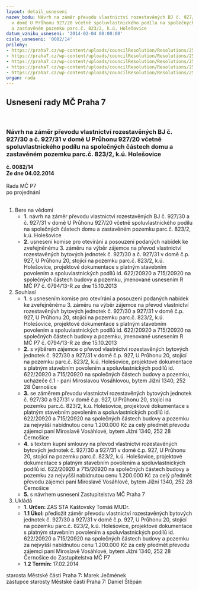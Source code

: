 ```yaml
---
layout: detail_usneseni
nazev_bodu: Návrh na záměr převodu vlastnictví rozestavěných BJ č. 927/30 a č. 927/31
  v domě U Průhonu 927/20 včetně spoluvlastnického podílu na společných částech domu
  a zastavěném pozemku parc.č. 823/2, k.ú. Holešovice
datum_vzniku_usneseni: '2014-02-04 00:00:00'
cislo_usneseni: '0082/14'
prilohy:
- https://praha7.cz/wp-content/uploads/councilResolution/Resolutions/25299/5-14-priloha_1_zamer927.pdf
- https://praha7.cz/wp-content/uploads/councilResolution/Resolutions/25299/5-14-priloha_4_0794r13.doc
- https://praha7.cz/wp-content/uploads/councilResolution/Resolutions/25299/5-14-priloha_5_ks927.doc
- https://praha7.cz/wp-content/uploads/councilResolution/Resolutions/25299/5-14-priloha_6_schema927.pdf
- https://praha7.cz/wp-content/uploads/councilResolution/Resolutions/25299/5-14-priloha_7_zamer927z.doc
organ: rada
---
```

<div id="ucUsn_pList" class="usn">
	<span><h2>Usnesení rady MČ Praha 7 </h2>
<br></span><div class="standBody">
<span><h3>Návrh na záměr převodu vlastnictví rozestavěných BJ č. 927/30 a č. 927/31 v domě U Průhonu 927/20 včetně spoluvlastnického podílu na společných částech domu a zastavěném pozemku parc.č. 823/2, k.ú. Holešovice</h3></span><div class="center">
		<strong>č. 0082/14</strong><br>
	</div>
<div class="center">
		<strong>Ze dne 04.02.2014</strong><br><br>
	</div>Rada MČ P7<br> po projednání<br><br><ol>
<li>Bere na vědomí<ul>
<li>
<strong>1.</strong> návrh na záměr převodu vlastnictví rozestavěných BJ č. 927/30 a č. 927/31 v domě U Průhonu 927/20 včetně spoluvlastnického podílu na společných částech domu a zastavěném pozemku parc.č. 823/2, k.ú. Holešovice</li>
<li>
<strong>2.</strong> usnesení komise pro otevírání a posouzení podaných nabídek ke zveřejněnému 3. záměru na výběr zájemce na převod vlastnictví rozestavěných bytových jednotek č. 927/30 a č. 927/31 v domě č.p. 927, U Průhonu 20, stojící na pozemku parc.č. 823/2, k.ú. Holešovice, projektové dokumentace s platným stavebním povolením a spoluvlastnických podílů id. 622/20920 a 715/20920 na společných částech budovy a pozemku, jmenované usnesením R MČ P7 č. 0794/13-R ze dne 15.10.2013</li>
</ul>
</li>
<li>Souhlasí<ul>
<li>
<strong>1.</strong> s usnesením komise pro otevírání a posouzení podaných nabídek ke zveřejněnému 3. záměru na výběr zájemce na převod vlastnictví rozestavěnývh bytových jednotek č. 927/30 a 927/31 v domě č.p. 927, U Průhonu 20, stojící na pozemku parc.č. 823/2, k.ú. Holešovice, projektové dokumentace s platným stavebním povolením a spoluvlastnických podílů id. 622/20920 a 715/20920 na společných částech budovy a pozemku, jmenované usnesením R MČ P7 č. 0794/13-R ze dne 15.10.2013</li>
<li>
<strong>2.</strong> s výběrem zájemce o převod vlastnictví rozestavěných bytových jednotek č. 927/30 a 927/31 v domě č.p. 927, U Průhonu 20, stojící na pozemku parc.č. 823/2, k.ú. Holešovice, projektové dokumentace s platným stavebním povolením a spoluvlastnických podílů id. 622/20920 a 715/20920 na společných částech budovy a pozemku, uchazeče č.1 - paní Miroslavou Vosáhlovou, bytem Jižní 1340, 252 28 Černošice</li>
<li>
<strong>3.</strong> se záměrem převodu vlastnictví rozestavěných bytových jednotek č. 927/30 a 927/31 v domě č.p. 927, U Průhonu 20, stojící na pozemku parc.č. 823/2, k.ú. Holešovice, projektové dokumentace s platným stavebním povolením a spoluvlastnických podílů id. 622/20920 a 715/20920 na společných částech budovy a pozemku za nejvyšší nabídnutou cenu 1.200.000 Kč za celý předmět převodu zájemci paní Miroslavě Vosáhlové, bytem Jižní 1340, 252 28 Černošice</li>
<li>
<strong>4.</strong> s textem kupní smlouvy na převod vlastnictví rozestavěných bytových jednotek č. 927/30 a 927/31 v domě č.p. 927, U Průhonu 20, stojící na pozemku parc.č. 823/2, k.ú. Holešovice, projektové dokumentace s platným stavebním povolením a spoluvlastnických podílů id. 622/20920 a 715/20920 na společných částech budovy a pozemku za nejvyšší nabídnutou cenu 1.200.000 Kč za celý předmět převodu zájemci paní Miroslavě Vosáhlové, bytem Jižní 1340, 252 28 Černošice</li>
<li>
<strong>5.</strong> s návrhem usnesení Zastupitelstva MČ Praha 7</li>
</ul>
</li>
<li>Ukládá<ul>
<li>
<strong>1. Určen: </strong>ZAS STA Kaštovský Tomáš MUDr.</li>
<li>
<strong>1.1 Úkol: </strong>předložit záměr převodu vlastnictví rozestavěných bytových jednotek č. 927/30 a 927/31 v domě č.p. 927, U Průhonu 20, stojící na pozemku parc.č. 823/2, k.ú. Holešovice, projektové dokumentace s platným stavebním povolením a spoluvlastnických podílů id. 622/20920 a 715/20920 na společných částech budovy a pozemku za nejvyšší nabídnutou cenu 1.200.000 Kč za celý předmět převodu zájemci paní Miroslavě Vosáhlové, bytem Jižní 1340, 252 28 Černošice do Zastupitelstva MČ P7</li>
<li>
<strong>1.2 Termín: </strong>17.02.2014</li>
</ul>
</li>
</ol>starosta Městské části Praha 7: Marek Ječmének<br>zástupce starosty Městské části Praha 7: Daniel Štěpán 
</div>
</div>